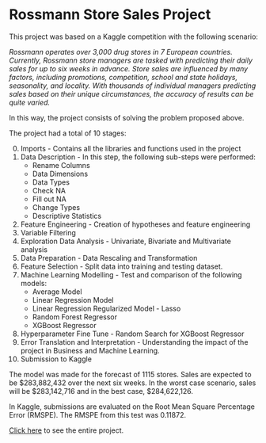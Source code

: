 # Rossmann Store Sales Project
This project was based on a Kaggle competition with the following scenario:

<i>Rossmann operates over 3,000 drug stores in 7 European countries. Currently, Rossmann store managers are tasked with predicting their daily sales for up to six weeks in advance. Store sales are influenced by many factors, including promotions, competition, school and state holidays, seasonality, and locality. With thousands of individual managers predicting sales based on their unique circumstances, the accuracy of results can be quite varied.</i>

In this way, the project consists of solving the problem proposed above.

The project had a total of 10 stages:

0. Imports - Contains all the libraries and functions used in the project
1. Data Description - In this step, the following sub-steps were performed:
    - Rename Columns
    - Data Dimensions
    - Data Types
    - Check NA
    - Fill out NA
    - Change Types
    - Descriptive Statistics
2. Feature Engineering - Creation of hypotheses and feature engineering 
3. Variable Filtering
4. Exploration Data Analysis - Univariate, Bivariate and Multivariate analysis
5. Data Preparation - Data Rescaling and Transformation
6. Feature Selection - Split data into training and testing dataset.
7. Machine Learning Modelling - Test and comparison of the following models:
    - Average Model
    - Linear Regression Model
    - Linear Regression Regularized Model - Lasso
    - Random Forest Regressor
    - XGBoost Regressor
8. Hyperparameter Fine Tune - Random Search for XGBoost Regressor
9. Error Translation and Interpretation - Understanding the impact of the project in Business and Machine Learning. 
10. Submission to Kaggle

The model was made for the forecast of 1115 stores. Sales are expected to be \$283,882,432 over the next six weeks. In the worst case scenario, sales will be \$283,142,716 and in the best case, \$284,622,126.

In Kaggle, submissions are evaluated on the Root Mean Square Percentage Error (RMSPE). The RMSPE from this test was 0.11872.

<a href="[url](https://github.com/gdelimacarvalho/rossmann_store_sales_project/blob/main/rossmann_store_sales_project.ipynb)">Click here</a> to see the entire project.
